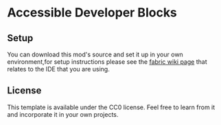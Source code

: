 # Accessible Developer Blocks

## Setup

You can download this mod's source and set it up in your own environment,for setup instructions please see the [fabric wiki page](https://fabricmc.net/wiki/tutorial:setup) that relates to the IDE that you are using.

## License

This template is available under the CC0 license. Feel free to learn from it and incorporate it in your own projects.
